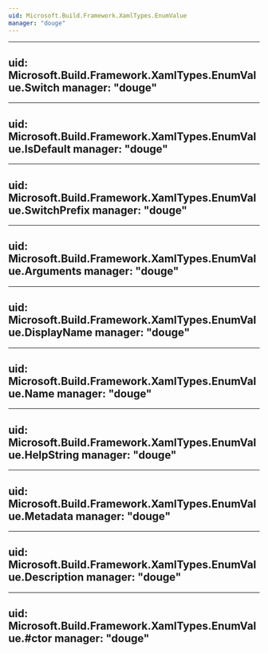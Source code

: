 ```yaml
---
uid: Microsoft.Build.Framework.XamlTypes.EnumValue
manager: "douge"
---
```


---
uid: Microsoft.Build.Framework.XamlTypes.EnumValue.Switch
manager: "douge"
---

---
uid: Microsoft.Build.Framework.XamlTypes.EnumValue.IsDefault
manager: "douge"
---

---
uid: Microsoft.Build.Framework.XamlTypes.EnumValue.SwitchPrefix
manager: "douge"
---

---
uid: Microsoft.Build.Framework.XamlTypes.EnumValue.Arguments
manager: "douge"
---

---
uid: Microsoft.Build.Framework.XamlTypes.EnumValue.DisplayName
manager: "douge"
---

---
uid: Microsoft.Build.Framework.XamlTypes.EnumValue.Name
manager: "douge"
---

---
uid: Microsoft.Build.Framework.XamlTypes.EnumValue.HelpString
manager: "douge"
---

---
uid: Microsoft.Build.Framework.XamlTypes.EnumValue.Metadata
manager: "douge"
---

---
uid: Microsoft.Build.Framework.XamlTypes.EnumValue.Description
manager: "douge"
---

---
uid: Microsoft.Build.Framework.XamlTypes.EnumValue.#ctor
manager: "douge"
---
